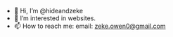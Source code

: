 - 👋 Hi, I’m @hideandzeke
- 👀 I’m interested in websites.
- 📫 How to reach me: email: zeke.owen0@gmail.com

